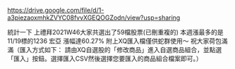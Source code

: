 

https://drive.google.com/file/d/1-a3piezaoxmhkZVYC08fvvXGEQOGZodn/view?usp=sharing

統計一下 上禮拜2021W46大家共選出了59檔股票(已刪重複的) 本週漲最多的是11/19標的1236 宏亞 漲幅達60.27%
附上XQ匯入檔僅供蛇群使用～ 祝大家荷包滿滿（匯入方式如下： 請由XQ自選股的「修改商品」進入自選商品組合，並點選「匯入」按鈕。選擇匯入CSV然後選擇您要匯入的商品組合檔案即可。）